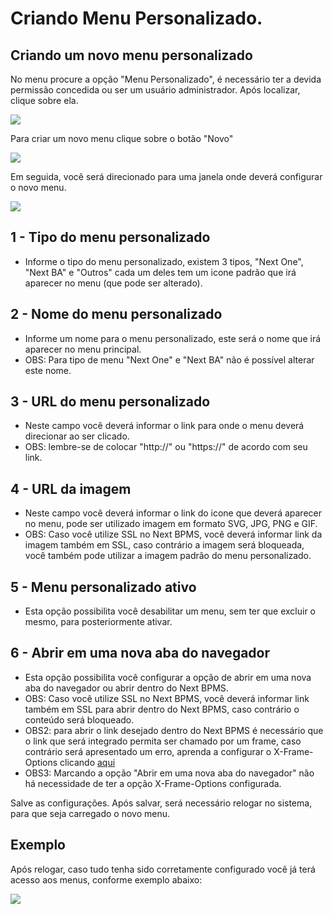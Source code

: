 # Criando Menu Personalizado.

## Criando um novo menu personalizado

No menu procure a opção "Menu Personalizado", é necessário ter a devida permissão concedida ou ser um usuário administrador.
Após localizar, clique sobre ela.

![]([PATH_IMG]/menu_personalizado_menu.png)

Para criar um novo menu clique sobre o botão "Novo"

![]([PATH_IMG]/menu_personalizado_novo.png)

Em seguida, você será direcionado para uma janela onde deverá configurar o novo menu.

![]([PATH_IMG]/menu_personalizado_detalhes.png)


## 1 - Tipo do menu personalizado 
- Informe o tipo do menu personalizado, existem 3 tipos, "Next One", "Next BA" e "Outros" cada um deles tem um icone padrão que irá aparecer no menu (que pode ser alterado).
## 2 - Nome do menu personalizado 
- Informe um nome para o menu personalizado, este será o nome que irá aparecer no menu principal.
- OBS: Para tipo de menu "Next One" e "Next BA" não é possível alterar este nome.
## 3 - URL do menu personalizado
- Neste campo você deverá informar o link para onde o menu deverá direcionar ao ser clicado.
- OBS: lembre-se de colocar "http://" ou "https://" de acordo com seu link.
## 4 - URL da imagem
- Neste campo você deverá informar o link do icone que deverá aparecer no menu, pode ser utilizado imagem em formato SVG, JPG, PNG e GIF.
- OBS: Caso você utilize SSL no Next BPMS, você deverá informar link da imagem também em SSL, caso contrário a imagem será bloqueada, você também pode utilizar a imagem padrão do menu personalizado.
## 5 - Menu personalizado ativo
- Esta opção possibilita você desabilitar um menu, sem ter que excluir o mesmo, para posteriormente ativar.
## 6 - Abrir em uma nova aba do navegador
- Esta opção possibilita você configurar a opção de abrir em uma nova aba do navegador ou abrir dentro do Next BPMS.
- OBS: Caso você utilize SSL no Next BPMS, você deverá informar link também em SSL para abrir dentro do Next BPMS, caso contrário o conteúdo será bloqueado.
- OBS2: para abrir o link desejado dentro do Next BPMS é necessário que o link que será integrado permita ser chamado por um frame, caso contrário será apresentado um erro, aprenda a configurar o X-Frame-Options clicando <a target="_blank" href = "https://developer.mozilla.org/en-US/docs/Web/HTTP/Headers/X-Frame-Options">aqui</a>
- OBS3: Marcando a opção "Abrir em uma nova aba do navegador" não há necessidade de ter a opção X-Frame-Options configurada.

Salve as configurações.
Após salvar, será necessário relogar no sistema, para que seja carregado o novo menu.

## Exemplo

Após relogar, caso tudo tenha sido corretamente configurado você já terá acesso aos menus, conforme exemplo abaixo:

![]([PATH_IMG]/menu_personalizado_exemplo.png)